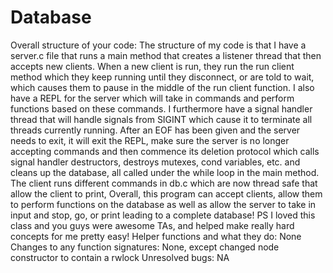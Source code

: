 # Database
Overall structure of your code:
The structure of my code is that I have a server.c file that runs a main method that creates a listener thread that then accepts new clients. When a new client is run, they run the run client method which they keep running until they disconnect, or are told to wait, which causes them to pause in the middle of the run client function. I also have a REPL for the server which will take in commands and perform functions based on these commands. I furthermore have a signal handler thread that will handle signals from SIGINT which cause it to terminate all threads currently running. After an EOF has been given and the server needs to exit, it will exit the REPL, make sure the server is no longer accepting commands and then commence its deletion protocol which calls signal handler destructors, destroys mutexes, cond variables, etc. and cleans up the database, all called under the while loop in the main method. The client runs different commands in db.c which are now thread safe that allow the client to print, Overall, this program can accept clients, allow them to perform functions on the database as well as allow the server to take in input and stop, go, or print leading to a complete database! PS I loved this class and you guys were awesome TAs, and helped make really hard concepts for me pretty easy!
Helper functions and what they do:
None
Changes to any function signatures:
None, except changed node constructor to contain a rwlock
Unresolved bugs:
NA